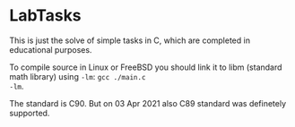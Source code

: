 # LabTasks

This is just the solve of simple tasks in C, which are completed in educational purposes.

To compile source in Linux or FreeBSD you should link it to libm (standard math library) using <code>-lm</code>: <code>gcc ./main.c -lm</code>.

The standard is C90.
But on 03 Apr 2021 also C89 standard was definetely supported.
